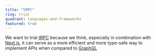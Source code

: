 ```yaml
---
title: "tRPC"
ring: trial
quadrant: languages-and-frameworks
featured: true
---
```


We want to trial <a href="https://trpc.io/">tRPC</a> because we think, especially in combination with <a href="Next.js">Next.js</a>, it can serve as a more efficient and more type-safe way to implement APIs when compared to <a href="graphql.html">GraphQL</a>
